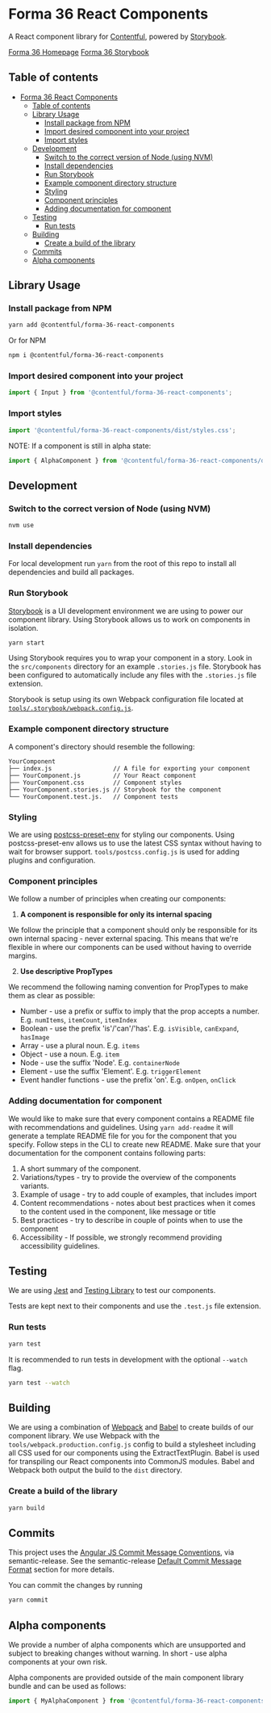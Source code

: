 # Forma 36 React Components

A React component library for [Contentful](https://www.contentful.com), powered by [Storybook](https://storybook.js.org/).

[Forma 36 Homepage](https://f36.contentful.com/)
[Forma 36 Storybook](https://f36-storybook.contentful.com/)

## Table of contents

- [Forma 36 React Components](#forma-36-react-components)
  - [Table of contents](#table-of-contents)
  - [Library Usage](#library-usage)
    - [Install package from NPM](#install-package-from-npm)
    - [Import desired component into your project](#import-desired-component-into-your-project)
    - [Import styles](#import-styles)
  - [Development](#development)
    - [Switch to the correct version of Node (using NVM)](#switch-to-the-correct-version-of-node-using-nvm)
    - [Install dependencies](#install-dependencies)
    - [Run Storybook](#run-storybook)
    - [Example component directory structure](#example-component-directory-structure)
    - [Styling](#styling)
    - [Component principles](#component-principles)
    - [Adding documentation for component](#adding-documentation-for-component)
  - [Testing](#testing)
    - [Run tests](#run-tests)
  - [Building](#building)
    - [Create a build of the library](#create-a-build-of-the-library)
  - [Commits](#commits)
  - [Alpha components](#alpha-components)

## Library Usage

### Install package from NPM

```bash
yarn add @contentful/forma-36-react-components
```

Or for NPM

```bash
npm i @contentful/forma-36-react-components
```

### Import desired component into your project

```js
import { Input } from '@contentful/forma-36-react-components';
```

### Import styles

```js
import '@contentful/forma-36-react-components/dist/styles.css';
```

NOTE: If a component is still in alpha state:

```js
import { AlphaComponent } from '@contentful/forma-36-react-components/dist/alpha';
```

## Development

### Switch to the correct version of Node (using NVM)

```bash
nvm use
```

### Install dependencies

For local development run `yarn` from the root of this repo to install all dependencies and build all packages.

### Run Storybook

[Storybook](https://storybook.js.org/) is a UI development environment we are using to power our component library. Using Storybook allows us to work on components in isolation.

```bash
yarn start
```

Using Storybook requires you to wrap your component in a story. Look in the `src/components` directory for an example `.stories.js` file. Storybook has been configured to automatically include any files with the `.stories.js` file extension.

Storybook is setup using its own Webpack configuration file located at [`tools/.storybook/webpack.config.js`](./tools/.storybook/webpack.config.js).

### Example component directory structure

A component's directory should resemble the following:

```
YourComponent
├── index.js                 // A file for exporting your component
├── YourComponent.js         // Your React component
├── YourComponent.css        // Component styles
├── YourComponent.stories.js // Storybook for the component
└── YourComponent.test.js.   // Component tests
```

### Styling

We are using [postcss-preset-env](https://preset-env.cssdb.org/) for styling our components. Using postcss-preset-env allows us to use the latest CSS syntax without having to wait for browser support. `tools/postcss.config.js` is used for adding plugins and configuration.

### Component principles

We follow a number of principles when creating our components:

1.  **A component is responsible for only its internal spacing**

We follow the principle that a component should only be responsible for its own internal spacing - never external spacing. This means that we're flexible in where our components can be used without having to override margins.

2.  **Use descriptive PropTypes**

We recommend the following naming convention for PropTypes to make them as clear as possible:

- Number - use a prefix or suffix to imply that the prop accepts a number. E.g. `numItems`, `itemCount`, `itemIndex`
- Boolean - use the prefix 'is'/'can'/'has'. E.g. `isVisible`, `canExpand`, `hasImage`
- Array - use a plural noun. E.g. `items`
- Object - use a noun. E.g. `item`
- Node - use the suffix 'Node'. E.g. `containerNode`
- Element - use the suffix 'Element'. E.g. `triggerElement`
- Event handler functions - use the prefix 'on'. E.g. `onOpen`, `onClick`

### Adding documentation for component

We would like to make sure that every component contains a README file with recommendations and guidelines. Using `yarn add-readme` it will generate a template README file for you for the component that you specify. Follow steps in the CLI to create new README.
Make sure that your documentation for the component contains following parts:

1. A short summary of the component.
2. Variations/types - try to provide the overview of the components variants.
3. Example of usage - try to add couple of examples, that includes import
4. Content recommendations - notes about best practices when it comes to the content used in the component, like message or title
5. Best practices - try to describe in couple of points when to use the component
6. Accessibility - If possible, we strongly recommend providing accessibility guidelines.

## Testing

We are using [Jest](https://facebook.github.io/jest/) and [Testing Library](https://testing-library.com/docs/react-testing-library/intro/) to test our components.

Tests are kept next to their components and use the `.test.js` file extension.

### Run tests

```bash
yarn test
```

It is recommended to run tests in development with the optional `--watch` flag.

```bash
yarn test --watch
```

## Building

We are using a combination of [Webpack](https://webpack.js.org/) and [Babel](https://babeljs.io/) to create builds of our component library. We use Webpack with the `tools/webpack.production.config.js` config to build a stylesheet including all CSS used for our components using the ExtractTextPlugin. Babel is used for transpiling our React components into CommonJS modules. Babel and Webpack both output the build to the `dist` directory.

### Create a build of the library

```bash
yarn build
```

## Commits

This project uses the [Angular JS Commit Message Conventions](https://docs.google.com/document/d/1QrDFcIiPjSLDn3EL15IJygNPiHORgU1_OOAqWjiDU5Y/edit), via semantic-release. See the semantic-release [Default Commit Message Format](https://github.com/semantic-release/semantic-release#default-commit-message-format) section for more details.

You can commit the changes by running

```bash
yarn commit
```

## Alpha components

We provide a number of alpha components which are unsupported and subject to breaking changes without warning. In short - use alpha components at your own risk.

Alpha components are provided outside of the main component library bundle and can be used as follows:

```js
import { MyAlphaComponent } from '@contentful/forma-36-react-components/dist/alpha';
```
